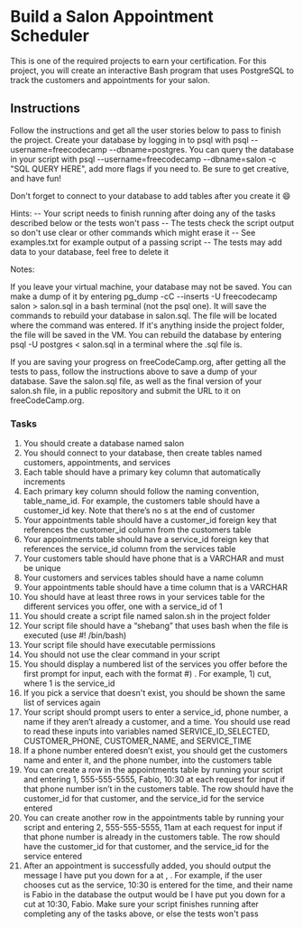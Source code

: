 # **Build a Salon Appointment Scheduler**

This is one of the required projects to earn your certification. For this project, you will create an interactive Bash program that uses PostgreSQL to track the customers and appointments for your salon.

## **Instructions**

Follow the instructions and get all the user stories below to pass to finish the project. Create your database by logging in to psql with psql --username=freecodecamp --dbname=postgres. You can query the database in your script with psql --username=freecodecamp --dbname=salon -c "SQL QUERY HERE", add more flags if you need to. Be sure to get creative, and have fun!

Don't forget to connect to your database to add tables after you create it 😄

Hints:
-- Your script needs to finish running after doing any of the tasks described below or the tests won't pass
-- The tests check the script output so don't use clear or other commands which might erase it
-- See examples.txt for example output of a passing script
-- The tests may add data to your database, feel free to delete it

Notes:

If you leave your virtual machine, your database may not be saved. You can make a dump of it by entering pg_dump -cC --inserts -U freecodecamp salon > salon.sql in a bash terminal (not the psql one). It will save the commands to rebuild your database in salon.sql. The file will be located where the command was entered. If it's anything inside the project folder, the file will be saved in the VM. You can rebuild the database by entering psql -U postgres < salon.sql in a terminal where the .sql file is.

If you are saving your progress on freeCodeCamp.org, after getting all the tests to pass, follow the instructions above to save a dump of your database. Save the salon.sql file, as well as the final version of your salon.sh file, in a public repository and submit the URL to it on freeCodeCamp.org.



### **Tasks**
1. You should create a database named salon
2. You should connect to your database, then create tables named
   customers, appointments, and services
3. Each table should have a primary key column that automatically increments
4. Each primary key column should follow the naming convention, table_name_id. For example, the customers table should have a customer_id key. Note that there’s no s at the end of customer
5. Your appointments table should have a customer_id foreign key that references the customer_id column from the customers table
6. Your appointments table should have a service_id foreign key that references the service_id column from the services table
7. Your customers table should have phone that is a VARCHAR and must be unique
8. Your customers and services tables should have a name column
9. Your appointments table should have a time column that is a VARCHAR
10. You should have at least three rows in your services table for the different services you offer, one with a service_id of 1
11. You should create a script file named salon.sh in the project folder
12. Your script file should have a “shebang” that uses bash when the file is executed (use #! /bin/bash)
13. Your script file should have executable permissions
14. You should not use the clear command in your script
15. You should display a numbered list of the services you offer before the first prompt for input, each with the format #) <service>. For example, 1) cut, where 1 is the service_id
16. If you pick a service that doesn't exist, you should be shown the same list of services again
17. Your script should prompt users to enter a service_id, phone number, a name if they aren’t already a customer, and a time. You should use read to read these inputs into variables named SERVICE_ID_SELECTED, CUSTOMER_PHONE, CUSTOMER_NAME, and SERVICE_TIME
18. If a phone number entered doesn’t exist, you should get the customers name and enter it, and the phone number, into the customers table
19. You can create a row in the appointments table by running your script and entering 1, 555-555-5555, Fabio, 10:30 at each request for input if that phone number isn’t in the customers table. The row should have the customer_id for that customer, and the service_id for the service entered
20. You can create another row in the appointments table by running your script and entering 2, 555-555-5555, 11am at each request for input if that phone number is already in the customers table. The row should have the customer_id for that customer, and the service_id for the service entered
21. After an appointment is successfully added, you should output the message I have put you down for a <service> at <time>, <name>. For example, if the user chooses cut as the service, 10:30 is entered for the time, and their name is Fabio in the database the output would be I have put you down for a cut at 10:30, Fabio. Make sure your script finishes running after completing any of the tasks above, or else the tests won't pass



